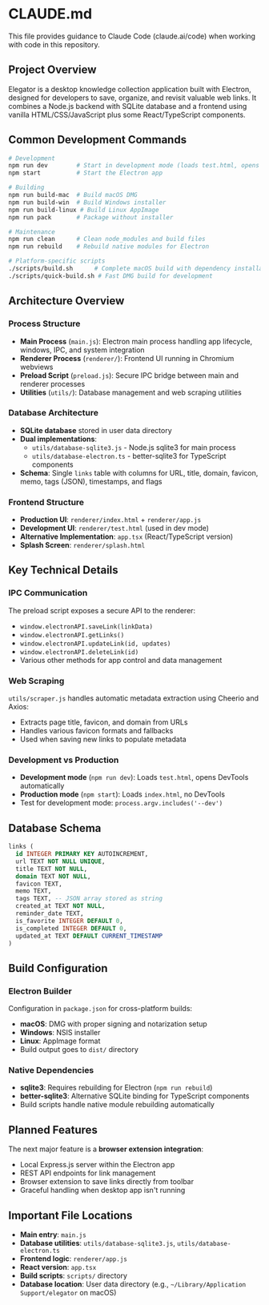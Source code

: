 # CLAUDE.md

This file provides guidance to Claude Code (claude.ai/code) when working with code in this repository.

## Project Overview

Elegator is a desktop knowledge collection application built with Electron, designed for developers to save, organize, and revisit valuable web links. It combines a Node.js backend with SQLite database and a frontend using vanilla HTML/CSS/JavaScript plus some React/TypeScript components.

## Common Development Commands

```bash
# Development
npm run dev        # Start in development mode (loads test.html, opens DevTools)
npm start          # Start the Electron app

# Building
npm run build-mac  # Build macOS DMG
npm run build-win  # Build Windows installer
npm run build-linux # Build Linux AppImage
npm run pack       # Package without installer

# Maintenance
npm run clean      # Clean node_modules and build files
npm run rebuild    # Rebuild native modules for Electron

# Platform-specific scripts
./scripts/build.sh      # Complete macOS build with dependency installation
./scripts/quick-build.sh # Fast DMG build for development
```

## Architecture Overview

### Process Structure
- **Main Process** (`main.js`): Electron main process handling app lifecycle, windows, IPC, and system integration
- **Renderer Process** (`renderer/`): Frontend UI running in Chromium webviews
- **Preload Script** (`preload.js`): Secure IPC bridge between main and renderer processes
- **Utilities** (`utils/`): Database management and web scraping utilities

### Database Architecture
- **SQLite database** stored in user data directory
- **Dual implementations**:
  - `utils/database-sqlite3.js` - Node.js sqlite3 for main process
  - `utils/database-electron.ts` - better-sqlite3 for TypeScript components
- **Schema**: Single `links` table with columns for URL, title, domain, favicon, memo, tags (JSON), timestamps, and flags

### Frontend Structure
- **Production UI**: `renderer/index.html` + `renderer/app.js`
- **Development UI**: `renderer/test.html` (used in dev mode)
- **Alternative Implementation**: `app.tsx` (React/TypeScript version)
- **Splash Screen**: `renderer/splash.html`

## Key Technical Details

### IPC Communication
The preload script exposes a secure API to the renderer:
- `window.electronAPI.saveLink(linkData)`
- `window.electronAPI.getLinks()`
- `window.electronAPI.updateLink(id, updates)`
- `window.electronAPI.deleteLink(id)`
- Various other methods for app control and data management

### Web Scraping
`utils/scraper.js` handles automatic metadata extraction using Cheerio and Axios:
- Extracts page title, favicon, and domain from URLs
- Handles various favicon formats and fallbacks
- Used when saving new links to populate metadata

### Development vs Production
- **Development mode** (`npm run dev`): Loads `test.html`, opens DevTools automatically
- **Production mode** (`npm start`): Loads `index.html`, no DevTools
- Test for development mode: `process.argv.includes('--dev')`

## Database Schema

```sql
links (
  id INTEGER PRIMARY KEY AUTOINCREMENT,
  url TEXT NOT NULL UNIQUE,
  title TEXT NOT NULL,
  domain TEXT NOT NULL,
  favicon TEXT,
  memo TEXT,
  tags TEXT, -- JSON array stored as string
  created_at TEXT NOT NULL,
  reminder_date TEXT,
  is_favorite INTEGER DEFAULT 0,
  is_completed INTEGER DEFAULT 0,
  updated_at TEXT DEFAULT CURRENT_TIMESTAMP
)
```

## Build Configuration

### Electron Builder
Configuration in `package.json` for cross-platform builds:
- **macOS**: DMG with proper signing and notarization setup
- **Windows**: NSIS installer
- **Linux**: AppImage format
- Build output goes to `dist/` directory

### Native Dependencies
- **sqlite3**: Requires rebuilding for Electron (`npm run rebuild`)
- **better-sqlite3**: Alternative SQLite binding for TypeScript components
- Build scripts handle native module rebuilding automatically

## Planned Features

The next major feature is a **browser extension integration**:
- Local Express.js server within the Electron app
- REST API endpoints for link management
- Browser extension to save links directly from toolbar
- Graceful handling when desktop app isn't running

## Important File Locations

- **Main entry**: `main.js`
- **Database utilities**: `utils/database-sqlite3.js`, `utils/database-electron.ts`
- **Frontend logic**: `renderer/app.js`
- **React version**: `app.tsx`
- **Build scripts**: `scripts/` directory
- **Database location**: User data directory (e.g., `~/Library/Application Support/elegator` on macOS)